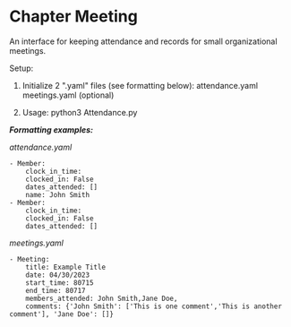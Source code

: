 # Chapter Meeting
An interface for keeping attendance and records for small organizational meetings.

Setup:
1. Initialize 2 ".yaml" files (see formatting below):
  attendance.yaml
  meetings.yaml (optional)

2. Usage: python3 Attendance.py


***Formatting examples:***

*attendance.yaml*
```
- Member:
    clock_in_time: 
    clocked_in: False
    dates_attended: []
    name: John Smith
- Member:
    clock_in_time: 
    clocked_in: False
    dates_attended: []
```
*meetings.yaml*
```
- Meeting:
    title: Example Title
    date: 04/30/2023
    start_time: 80715
    end_time: 80717
    members_attended: John Smith,Jane Doe,
    comments: {'John Smith': ['This is one comment','This is another comment'], 'Jane Doe': []}
```


